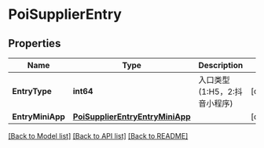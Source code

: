 # PoiSupplierEntry

## Properties

Name | Type | Description | Notes
------------ | ------------- | ------------- | -------------
**EntryType** | **int64** | 入口类型(1:H5，2:抖音小程序) | [optional] 
**EntryMiniApp** | [**PoiSupplierEntryEntryMiniApp**](PoiSupplier_entry_entry_mini_app.md) |  | [optional] 

[[Back to Model list]](../README.md#documentation-for-models) [[Back to API list]](../README.md#documentation-for-api-endpoints) [[Back to README]](../README.md)


